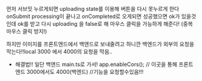 먼저 서브밋 누르게되면
uploading state를 이용해 버튼을 다시 못누르게 한다
onSubmit processing이 끝나고 onCompleted로 오게되면
성공했으면 ok가 있을것인데 ok를 받고 다시 uploading 을 false로 해
마우스 클릭을 가능하게 해준다! (중복 마우스 클릭 방지!)

하지만 이미지를 프론트엔드에서 백앤드로 보내줄려고 하니깐
백엔드가 외부의 요청을 막는다!!local 3000 에서 4000의 요청을 막음..

- 해결법!! 일단 백앤드 main.ts로 가서!
  app.enableCors(); // 이곳을 통해 프론트엔드 3000에서도 4000(백엔드)
  //기능을 요청할수있음!!!
